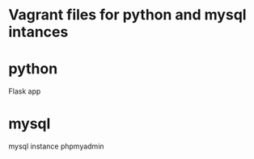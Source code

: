 # Vagrant files for python and mysql intances

# python
Flask app


# mysql
mysql instance
phpmyadmin
